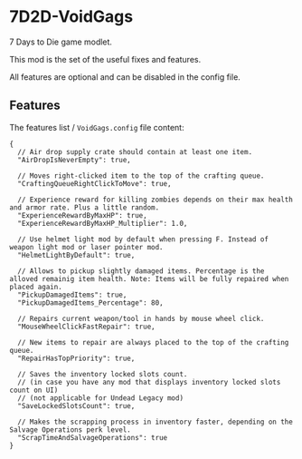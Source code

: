# 7D2D-VoidGags
7 Days to Die game modlet.

This mod is the set of the useful fixes and features.

All features are optional and can be disabled in the config file.

## Features

The features list / `VoidGags.config` file content:
```
{
  // Air drop supply crate should contain at least one item.
  "AirDropIsNeverEmpty": true,

  // Moves right-clicked item to the top of the crafting queue.
  "CraftingQueueRightClickToMove": true,

  // Experience reward for killing zombies depends on their max health and armor rate. Plus a little random.
  "ExperienceRewardByMaxHP": true,
  "ExperienceRewardByMaxHP_Multiplier": 1.0,

  // Use helmet light mod by default when pressing F. Instead of weapon light mod or laser pointer mod.
  "HelmetLightByDefault": true,

  // Allows to pickup slightly damaged items. Percentage is the alloved remainig item health. Note: Items will be fully repaired when placed again.
  "PickupDamagedItems": true,
  "PickupDamagedItems_Percentage": 80,

  // Repairs current weapon/tool in hands by mouse wheel click.
  "MouseWheelClickFastRepair": true,

  // New items to repair are always placed to the top of the crafting queue.
  "RepairHasTopPriority": true,

  // Saves the inventory locked slots count.
  // (in case you have any mod that displays inventory locked slots count on UI)
  // (not applicable for Undead Legacy mod)
  "SaveLockedSlotsCount": true,

  // Makes the scrapping process in inventory faster, depending on the Salvage Operations perk level.
  "ScrapTimeAndSalvageOperations": true
}
```
